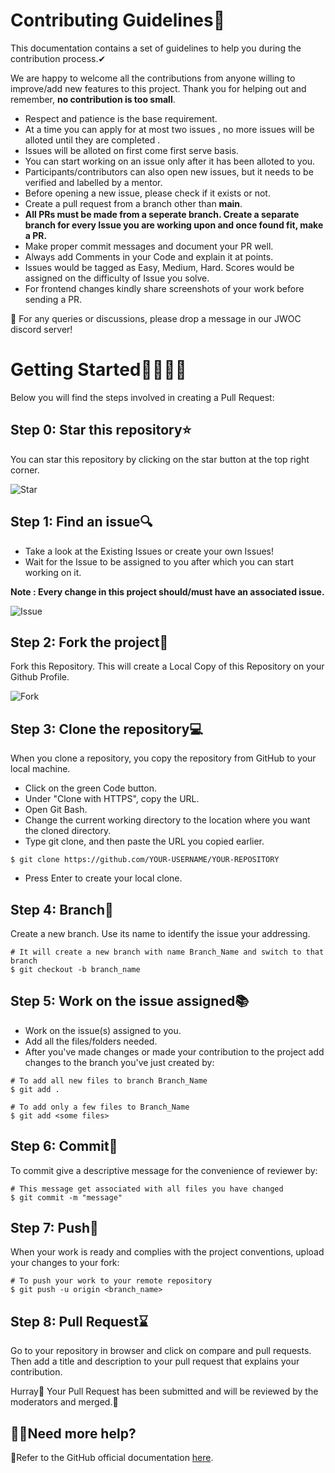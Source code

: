 # Contributing Guidelines🚀
This documentation contains a set of guidelines to help you during the contribution process.✔

We are happy to welcome all the contributions from anyone willing to improve/add new features to this project. Thank you for helping out and remember, **no contribution is too small**.

* Respect and patience is the base requirement.
* At a time you can apply for at most two issues , no more issues will be alloted until they are completed .
* Issues will be alloted on first come first serve basis.
* You can start working on an issue only after it has been alloted to you.
* Participants/contributors can also open new issues, but it needs to be verified and labelled by a mentor.
* Before opening a new issue, please check if it exists or not.
* Create a pull request from a branch other than **main**.
* __All PRs must be made from a seperate branch. Create a separate branch for every Issue you are working upon and once found fit, make a PR.__
* Make proper commit messages and document your PR well.
* Always add Comments in your Code and explain it at points.
* Issues would be tagged as Easy, Medium, Hard. Scores would be assigned on the difficulty of Issue you solve.
* For frontend changes kindly share screenshots of your work before sending a PR.

🔸 For any queries or discussions, please drop a message in our JWOC discord server!

# Getting Started👩‍💻👨‍💻
Below you will find the steps involved in creating a Pull Request:
## Step 0: Star this repository⭐
You can star this repository by clicking on the star button at the top right corner.


![Star](https://github.com/priyalbhatewara123/SHE--Live-Without-Fear/blob/master/screenshots/star.png)

## Step 1: Find an issue🔍
* Take a look at the Existing Issues or create your own Issues!
* Wait for the Issue to be assigned to you after which you can start working on it.

**Note : Every change in this project should/must have an associated issue.**

![Issue](https://github.com/priyalbhatewara123/SHE--Live-Without-Fear/blob/master/screenshots/issues.png)

## Step 2: Fork the project🍴
Fork this Repository. This will create a Local Copy of this Repository on your Github Profile.

![Fork](https://github.com/priyalbhatewara123/SHE--Live-Without-Fear/blob/master/screenshots/fork.png)

## Step 3: Clone the repository💻
When you clone a repository, you copy the repository from GitHub to your local machine.
* Click on the green Code button.
* Under "Clone with HTTPS", copy the URL.
* Open Git Bash.
* Change the current working directory to the location where you want the cloned directory.
* Type git clone, and then paste the URL you copied earlier.
````
$ git clone https://github.com/YOUR-USERNAME/YOUR-REPOSITORY
````
* Press Enter to create your local clone. 


## Step 4: Branch🔖
Create a new branch. Use its name to identify the issue your addressing.
````
# It will create a new branch with name Branch_Name and switch to that branch 
$ git checkout -b branch_name  
````


## Step 5: Work on the issue assigned📚
* Work on the issue(s) assigned to you.
* Add all the files/folders needed.
* After you've made changes or made your contribution to the project add changes to the branch you've just created by:

````
# To add all new files to branch Branch_Name  
$ git add .  

# To add only a few files to Branch_Name
$ git add <some files>
````

## Step 6: Commit📝
To commit give a descriptive message for the convenience of reviewer by:
````
# This message get associated with all files you have changed  
$ git commit -m "message"  
````

## Step 7: Push📌
When your work is ready and complies with the project conventions, upload your changes to your fork:
````
# To push your work to your remote repository  
$ git push -u origin <branch_name>  
````

## Step 8: Pull Request⌛
Go to your repository in browser and click on compare and pull requests. Then add a title and description to your pull request that explains your contribution.

Hurray🎉 Your Pull Request has been submitted and will be reviewed by the moderators and merged.🥳

## 🤷‍♀️Need more help?
📜Refer to the GitHub official documentation [here](https://docs.github.com/en/github).

